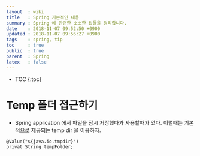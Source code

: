 ```yaml
---
layout  : wiki
title   : Spring 기본적인 내용
summary : Spring 에 관련한 소소한 팁들을 정리합니다.
date    : 2018-11-07 09:52:50 +0900
updated : 2018-11-07 09:56:27 +0900
tags    : spring, tip
toc     : true
public  : true
parent  : Spring
latex   : false
---
```

* TOC
{:toc}

# Temp 폴더 접근하기

* Spring application 에서 파일을 잠시 저장했다가 사용할때가 있다. 이럴때는 기본적으로 제공되는 temp dir 을 이용하자. 

```
@Value("${java.io.tmpdir}")
privat String tempFolder;
```
